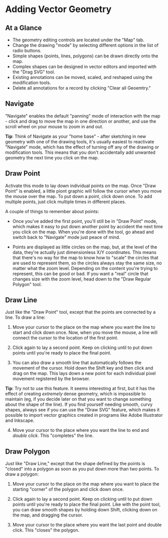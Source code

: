 # Adding Vector Geometry

## At a Glance

  - The geometry editing controls are located under the "Map" tab.
  - Change the drawing "mode" by selecting different options in the list of radio buttons.
  - Simple shapes (points, lines, polygons) can be drawn directly onto the map.
  - Complex shapes can be designed in vector editors and imported with the "Drag SVG" tool.
  - Existing annotations can be moved, scaled, and reshaped using the modification tools.
  - Delete all annotations for a record by clicking "Clear all Geoemtry."

## Navigate

"Navigate" enables the default "panning" mode of interaction with the map - click and drag to move the map in one direction or another, and use the scroll wheel on your mouse to zoom in and out.

**Tip**: Think of Navigate as your "home base" - after sketching in new geometry with one of the drawing tools, it's usually easiest to reactivate "Navigate" mode, which has the effect of turning off any of the drawing or modification tools. This means that you don't accidentally add unwanted geometry the next time you click on the map.

## Draw Point

Activate this mode to lay down individual points on the map. Once "Draw Point" is enabled, a little piont graphic will follow the cursor when you move the mouse over the map. To put down a point, click down once. To add multiple points, just click multiple times in different places.

A couple of things to remember about points:

  - Once you've added the first point, you'll still be in "Draw Point" mode, which makes it easy to put down another point by accident the next time you click on the map. When you're done with the tool, go ahead and switch back to "Navigate" mode just peace of mind.

  - Points are displayed as little circles on the map, but, at the level of the data, they're actually just dimensionless X/Y coordinates. This means that there's no way for the map to know how to "scale" the circles that are used to represent them, so the circles always stay the same size, no matter what the zoom level. Depending on the content you're trying to represent, this can be good or bad. If you want a "real" circle that changes size with the zoom level, head down to the "Draw Regular Polygon" tool.

## Draw Line

Just like the "Draw Point" tool, except that the points are connected by a line. To draw a line:

  1. Move your cursor to the place on the map where you want the line to start and click down once. Now, when you move the mouse, a line will connect the cursor to the location of the first point.

  2. Click again to lay a second point. Keep on clicking until to put down points until you're ready to place the final point.

  3. You can also draw a smooth line that automatically follows the movement of the cursor. Hold down the Shift key and then click and drag on the map. This lays down a new point for each individual pixel movement registered by the browser.

  **Tip**: Try not to use this feature. It seems interesting at first, but it has the effect of creating _extremely_ dense geometry, which is impossible to maintain (eg, if you decide later on that you want to change something about the shape of the line). If you find yourself needing smooth, curvy shapes, always see if you can use the "Draw SVG" feature, which makes it possible to import vector graphics created in programs like Adobe Illustrator and Inkscape.

  4. Move your cursor to the place where you want the line to end and _double click_. This "completes" the line.

## Draw Polygon

Just like "Draw Line," except that the shape defined by the points is "closed" into a polygon as soon as you put down more than two points. To draw a polygon:

  1. Move your cursor to the place on the map where you want to place the starting "corner" of the polygon and click down once.

  2. Click again to lay a second point. Keep on clicking until to put down points until you're ready to place the final point. Like with the point tool, you can draw smooth shapes by holding down Shift, clicking down on the map, and dragging the cursor.

  4. Move your cursor to the place where you want the last point and double click. This "closes" the polygon.
